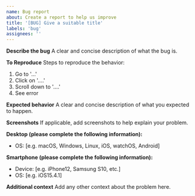 ```yaml
---
name: Bug report
about: Create a report to help us improve
title: '[BUG] Give a suitable title'
labels: 'bug'
assignees: ''
---
```


**Describe the bug**
A clear and concise description of what the bug is.

**To Reproduce**
Steps to reproduce the behavior:

1. Go to '...'
2. Click on '....'
3. Scroll down to '....'
4. See error

**Expected behavior**
A clear and concise description of what you expected to happen.

**Screenshots**
If applicable, add screenshots to help explain your problem.

**Desktop (please complete the following information):**

- OS: [e.g. macOS, Windows, Linux, iOS, watchOS, Android]

**Smartphone (please complete the following information):**

- Device: [e.g. iPhone12, Samsung S10, etc.]
- OS: [e.g. iOS15.4.1]

**Additional context**
Add any other context about the problem here.
